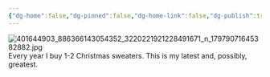 ```yaml
---
{"dg-home":false,"dg-pinned":false,"dg-home-link":false,"dg-publish":true,"tags":["dgblip"],"disabled rules":["yaml-title","yaml-title-alias","file-name-heading"],"title":"philipp on instagram @ 2023-11-13","created-date":"2023-11-13T19:00:00","updated-date":"2025-05-02T17:43:08","dg-path":"blips/17979071645382882.md","permalink":"/blips/17979071645382882/","dgPassFrontmatter":true}
---
```



![401644903_886366143054352_3220221921228491671_n_17979071645382882.jpg](/img/user/attachments/401644903_886366143054352_3220221921228491671_n_17979071645382882.jpg)
Every year I buy 1-2 Christmas sweaters. This is my latest and, possibly, greatest.




